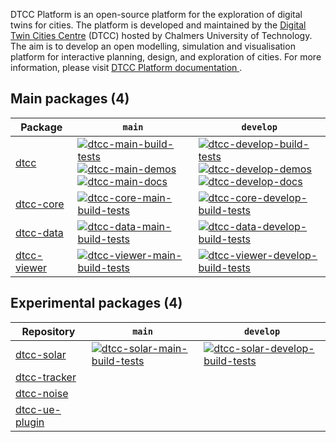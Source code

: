 DTCC Platform is an open-source platform for the exploration of
digital twins for cities. The platform is developed and maintained by
the [Digital Twin Cities Centre](https://dtcc.chalmers.se/) (DTCC)
hosted by Chalmers University of Technology. The aim is to develop an
open modelling, simulation and visualisation platform for interactive
planning, design, and exploration of cities. For more information, please visit [DTCC Platform documentation
](https://platform.dtcc.chalmers.se/).

## Main packages (4)

| Package | `main` | `develop` |
|---------|--------|-----------|
| [dtcc](https://github.com/dtcc-platform/dtcc) | [![dtcc-main-build-tests](https://github.com/dtcc-platform/dtcc/actions/workflows/ci-build-tests.yml/badge.svg?branch=main)](https://github.com/dtcc-platform/dtcc/actions/workflows/ci-build-tests.yml?query=branch%3Amain) <br> [![dtcc-main-demos](https://github.com/dtcc-platform/dtcc/actions/workflows/ci-demos.yml/badge.svg?branch=main)](https://github.com/dtcc-platform/dtcc/actions/workflows/ci-demos.yml?query=branch%3Amain) <br> [![dtcc-main-docs](https://github.com/dtcc-platform/dtcc/actions/workflows/ci-docs.yml/badge.svg?branch=main)](https://github.com/dtcc-platform/dtcc/actions/workflows/ci-docs.yml?query=branch%3Amain) | [![dtcc-develop-build-tests](https://github.com/dtcc-platform/dtcc/actions/workflows/ci-build-tests.yml/badge.svg?branch=develop)](https://github.com/dtcc-platform/dtcc/actions/workflows/ci-build-tests.yml?query=branch%3Adevelop) <br> [![dtcc-develop-demos](https://github.com/dtcc-platform/dtcc/actions/workflows/ci-demos.yml/badge.svg?branch=develop)](https://github.com/dtcc-platform/dtcc/actions/workflows/ci-demos.yml?query=branch%3Adevelop) <br> [![dtcc-develop-docs](https://github.com/dtcc-platform/dtcc/actions/workflows/ci-docs.yml/badge.svg?branch=develop)](https://github.com/dtcc-platform/dtcc/actions/workflows/ci-docs.yml?query=branch%3Adevelop) |
| [dtcc-core](https://github.com/dtcc-platform/dtcc-core) | [![dtcc-core-main-build-tests](https://github.com/dtcc-platform/dtcc-core/actions/workflows/ci-build-tests.yml/badge.svg?branch=main)](https://github.com/dtcc-platform/dtcc-core/actions/workflows/ci-build-tests.yml?query=branch%3Amain) | [![dtcc-core-develop-build-tests](https://github.com/dtcc-platform/dtcc-core/actions/workflows/ci-build-tests.yml/badge.svg?branch=develop)](https://github.com/dtcc-platform/dtcc-core/actions/workflows/ci-build-tests.yml?query=branch%3Adevelop) |
| [dtcc-data](https://github.com/dtcc-platform/dtcc-data) | [![dtcc-data-main-build-tests](https://github.com/dtcc-platform/dtcc-data/actions/workflows/ci-build-tests.yml/badge.svg?branch=main)](https://github.com/dtcc-platform/dtcc-data/actions/workflows/ci-build-tests.yml?query=branch%3Amain) | [![dtcc-data-develop-build-tests](https://github.com/dtcc-platform/dtcc-data/actions/workflows/ci-build-tests.yml/badge.svg?branch=develop)](https://github.com/dtcc-platform/dtcc-data/actions/workflows/ci-build-tests.yml?query=branch%3Adevelop) |
| [dtcc-viewer](https://github.com/dtcc-platform/dtcc-viewer) | [![dtcc-viewer-main-build-tests](https://github.com/dtcc-platform/dtcc-viewer/actions/workflows/ci-build-tests.yml/badge.svg?branch=main)](https://github.com/dtcc-platform/dtcc-viewer/actions/workflows/ci-build-tests.yml?query=branch%3Amain) | [![dtcc-viewer-develop-build-tests](https://github.com/dtcc-platform/dtcc-viewer/actions/workflows/ci-build-tests.yml/badge.svg?branch=develop)](https://github.com/dtcc-platform/dtcc-viewer/actions/workflows/ci-build-tests.yml?query=branch%3Adevelop) |

## Experimental packages (4)

| Repository   | `main` | `develop` |
|--------------|--------|-----------|
| [dtcc-solar](https://github.com/dtcc-platform/dtcc-solar) | [![dtcc-solar-main-build-tests](https://github.com/dtcc-platform/dtcc-solar/actions/workflows/ci-build-tests.yml/badge.svg?branch=main)](https://github.com/dtcc-platform/dtcc-solar/actions/workflows/ci-build-tests.yml?query=branch%3Amain) | [![dtcc-solar-develop-build-tests](https://github.com/dtcc-platform/dtcc-solar/actions/workflows/ci-build-tests.yml/badge.svg?branch=develop)](https://github.com/dtcc-platform/dtcc-solar/actions/workflows/ci-build-tests.yml?query=branch%3Adevelop) |
| [dtcc-tracker](https://github.com/dtcc-platform/dtcc-tracker) | | |
| [dtcc-noise](https://github.com/dtcc-platform/dtcc-noise) |  |  |
| [dtcc-ue-plugin](https://github.com/dtcc-platform/dtcc-ue-plugin) | | |
